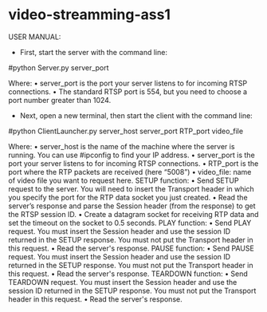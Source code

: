 # video-streamming-ass1
USER MANUAL:
- First, start the server with the command line:

#python Server.py server_port

Where: 
•	server_port is the port your server listens to for incoming RTSP connections.
•	The standard RTSP port is 554, but you need to choose a port number greater than 1024.
-	Next, open a new terminal, then start the client with the command line:


#python ClientLauncher.py  server_host server_port RTP_port video_file


Where: 
•	server_host is the name of the machine where the server is running. You can use #ipconfig to find your IP address.
•	server_port is the port your server listens to for incoming RTSP connections.
•	RTP_port is the port where the RTP packets are received (here “5008”)
•	video_file: name of video file you want to request here.
SETUP function:
• Send SETUP request to the server. You will need to insert the Transport header in which you specify the port for the RTP data socket you just created. 
• Read the server’s response and parse the Session header (from the response) to get the RTSP session ID. 
• Create a datagram socket for receiving RTP data and set the timeout on the socket to 0.5 seconds.
PLAY function:
• Send PLAY request. You must insert the Session header and use the session ID returned in the SETUP response. You must not put the Transport header in this request. 
• Read the server's response.
PAUSE function:
• Send PAUSE request. You must insert the Session header and use the session ID returned in the SETUP response. You must not put the Transport header in this request. 
• Read the server's response.
TEARDOWN function:
• Send TEARDOWN request. You must insert the Session header and use the session ID returned in the SETUP response. You must not put the Transport header in this request. 
• Read the server's response. 



 



